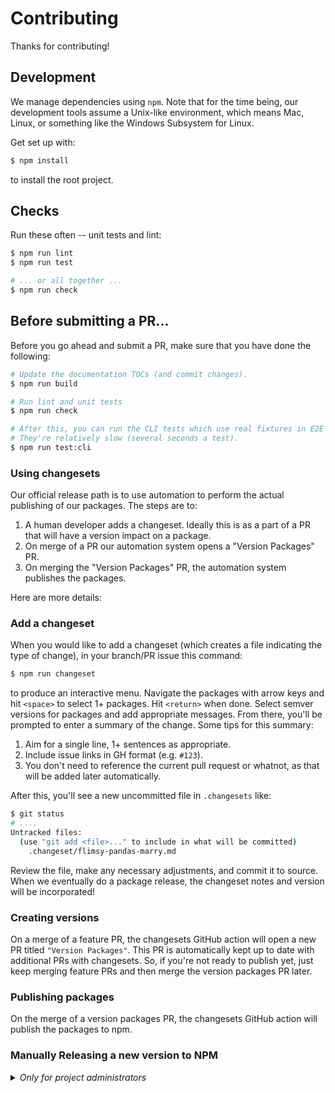 Contributing
============

Thanks for contributing!

## Development

We manage dependencies using `npm`. Note that for the time being, our development tools assume a Unix-like environment, which means Mac, Linux, or something like the Windows Subsystem for Linux.

Get set up with:

```sh
$ npm install
```

to install the root project.

## Checks

Run these often -- unit tests and lint:

```sh
$ npm run lint
$ npm run test

# ... or all together ...
$ npm run check
```

## Before submitting a PR...

Before you go ahead and submit a PR, make sure that you have done the following:

```sh
# Update the documentation TOCs (and commit changes).
$ npm run build

# Run lint and unit tests
$ npm run check

# After this, you can run the CLI tests which use real fixtures in E2E scenarios
# They're relatively slow (several seconds a test).
$ npm run test:cli
```

### Using changesets

Our official release path is to use automation to perform the actual publishing of our packages. The steps are to:

1. A human developer adds a changeset. Ideally this is as a part of a PR that will have a version impact on a package.
2. On merge of a PR our automation system opens a "Version Packages" PR.
3. On merging the "Version Packages" PR, the automation system publishes the packages.

Here are more details:

### Add a changeset

When you would like to add a changeset (which creates a file indicating the type of change), in your branch/PR issue this command:

```sh
$ npm run changeset
```

to produce an interactive menu. Navigate the packages with arrow keys and hit `<space>` to select 1+ packages. Hit `<return>` when done. Select semver versions for packages and add appropriate messages. From there, you'll be prompted to enter a summary of the change. Some tips for this summary:

1. Aim for a single line, 1+ sentences as appropriate.
2. Include issue links in GH format (e.g. `#123`).
3. You don't need to reference the current pull request or whatnot, as that will be added later automatically.

After this, you'll see a new uncommitted file in `.changesets` like:

```sh
$ git status
# ....
Untracked files:
  (use "git add <file>..." to include in what will be committed)
	.changeset/flimsy-pandas-marry.md
```

Review the file, make any necessary adjustments, and commit it to source. When we eventually do a package release, the changeset notes and version will be incorporated!

### Creating versions

On a merge of a feature PR, the changesets GitHub action will open a new PR titled `"Version Packages"`. This PR is automatically kept up to date with additional PRs with changesets. So, if you're not ready to publish yet, just keep merging feature PRs and then merge the version packages PR later.

### Publishing packages

On the merge of a version packages PR, the changesets GitHub action will publish the packages to npm.

### Manually Releasing a new version to NPM

<details>
<summary>
<i>Only for project administrators</i>
</summary>

1. Update `CHANGELOG.md`, following format for previous versions
2. Commit as "Changes for version VERSION"
3. Run `npm version patch` (or `minor|major|VERSION`) to run tests and lint,
   build published directories, then update `package.json` + add a git tag.
4. Run `npm publish` and publish to NPM if all is well.
5. Run `git push && git push --tags`

</details>